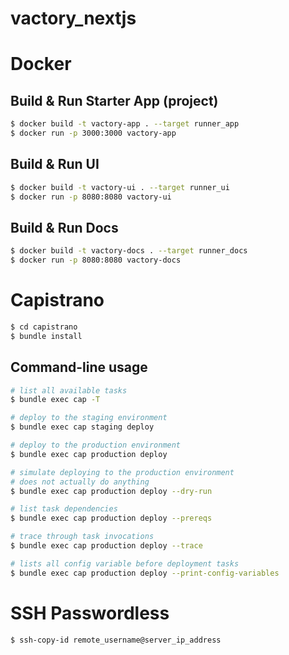 # vactory_nextjs

# Docker

## Build & Run Starter App (project)

```bash
$ docker build -t vactory-app . --target runner_app
$ docker run -p 3000:3000 vactory-app
```

## Build & Run UI

```bash
$ docker build -t vactory-ui . --target runner_ui
$ docker run -p 8080:8080 vactory-ui
```

## Build & Run Docs

```bash
$ docker build -t vactory-docs . --target runner_docs
$ docker run -p 8080:8080 vactory-docs
```

# Capistrano

```bash
$ cd capistrano
$ bundle install
```

## Command-line usage

```bash
# list all available tasks
$ bundle exec cap -T

# deploy to the staging environment
$ bundle exec cap staging deploy

# deploy to the production environment
$ bundle exec cap production deploy

# simulate deploying to the production environment
# does not actually do anything
$ bundle exec cap production deploy --dry-run

# list task dependencies
$ bundle exec cap production deploy --prereqs

# trace through task invocations
$ bundle exec cap production deploy --trace

# lists all config variable before deployment tasks
$ bundle exec cap production deploy --print-config-variables
```

# SSH Passwordless

```bash
$ ssh-copy-id remote_username@server_ip_address
```
